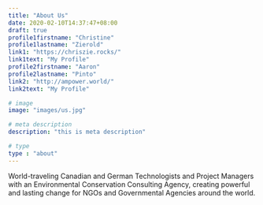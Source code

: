 ```yaml
---
title: "About Us"
date: 2020-02-10T14:37:47+08:00
draft: true
profile1firstname: "Christine"
profile1lastname: "Zierold"
link1: "https://chriszie.rocks/"
link1text: "My Profile"
profile2firstname: "Aaron"
profile2lastname: "Pinto"
link2: "http://ampower.world/"
link2text: "My Profile"

# image
image: "images/us.jpg"

# meta description
description: "this is meta description"

# type
type : "about"
---
```


World-traveling Canadian and German Technologists and Project Managers with an Environmental Conservation Consulting Agency, creating powerful and lasting change for NGOs and Governmental Agencies around the world.